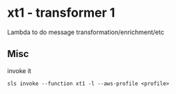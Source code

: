 # xt1 - transformer 1

Lambda to do message transformation/enrichment/etc

## Misc

invoke it

```console
sls invoke --function xt1 -l --aws-profile <profile>
```